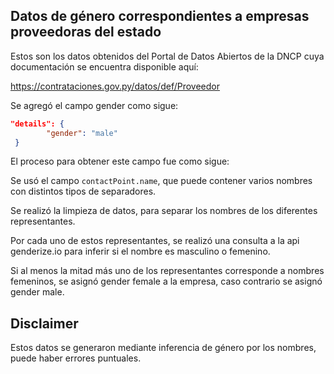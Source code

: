 ## Datos de género correspondientes a empresas proveedoras del estado

Estos son los datos obtenidos del Portal de Datos Abiertos de la DNCP cuya documentación se encuentra disponible aquí:

https://contrataciones.gov.py/datos/def/Proveedor

Se agregó el campo gender como sigue:

```json
"details": {
        "gender": "male"
 }
```

El proceso para obtener este campo fue como sigue:

Se usó el campo `contactPoint.name`, que puede contener varios nombres con distintos tipos de separadores.

Se realizó la limpieza de datos, para separar los nombres de los diferentes representantes.

Por cada uno de estos representantes, se realizó una consulta a la api genderize.io para inferir si el nombre es masculino o femenino.

Si al menos la mitad más uno de los representantes corresponde a nombres femeninos, se asignó gender female a la empresa, caso contrario se asignó gender male.

## Disclaimer

Estos datos se generaron mediante inferencia de género por los nombres, puede haber errores puntuales.